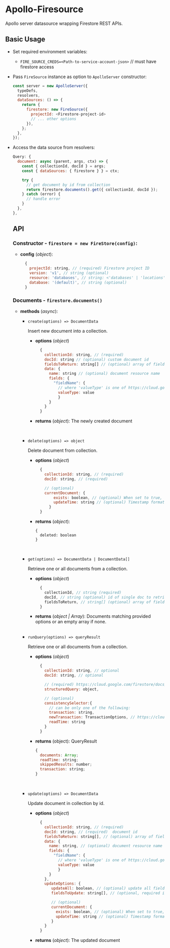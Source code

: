 # Apollo-Firesource

Apollo server datasource wrapping Firestore REST APIs.

## Basic Usage

- Set required environment variables:

  - `FIRE_SOURCE_CREDS=<Path-to-service-account-json>` // must have firestore access

- Pass `FireSource` instance as option to `ApolloServer` constructor:
  ```javascript
  const server = new ApolloServer({
    typeDefs,
    resolvers,
    dataSources: () => {
      return {
        firestore: new FireSource({
          projectId: <Firestore-project-id>
          // ... other options
        }),
      };
    },
  });
  ```
- Access the data source from resolvers:

  ```javascript
  Query: {
    document: async (parent, args, ctx) => {
      const { collectionId, docId } = args;
      const { dataSources: { firestore } } = ctx;

      try {
        // get document by id from collection
        return firestore.documents().get({ collectionId, docId });
      } catch (error) {
        // handle error
      }
    },
  },
  ```

  ## API

  ### Constructor - `firestore = new FireStore(config)`:

  - **config** (_object_):
    ```javascript
      {
        projectId: string, // (required) Firestore project ID
        version: 'v1', // string (optional)
        resource: 'databases', // string: <'databases' | 'locations'> (optional)
        database: '(default)', // string (optional)
      }
    ```

  ### Documents - `firestore.documents()`

  - **methods** (_async_):

    - `create(options) => DocumentData`

      Insert new document into a collection.

      - **options** (_object_)

        ```javascript
          {
            collectionId: string, // (required)
            docId: string // (optional) custom document id
            fieldsToReturn: string[] // (optional) array of fields to include in response (mask)
            data: {
              name: string // (optional) document resource name
              fields: {
                "fieldName": {
                  // where 'valueType' is one of https://cloud.google.com/firestore/docs/reference/rest/v1/Value
                  valueType: value
                  }
              }
            }
          }
        ```

      - **returns** (_object_): The newly created document

      <br />

    - `delete(options) => object`

      Delete document from collection.

      - **options** (_object_)

        ```javascript
          {
            collectionId: string, // (required)
            docId: string, // (required)

            // (optional)
            currentDocument: {
                exists: boolean, // (optional) When set to true, the target document must exist. When set to false, the target document must not exist
                updateTime: string // (optional) Timestamp format: When set, the target document must exist and have been last updated at that time
              }
          }
        ```

      - **returns** (_object_):
        ```
        {
          deleted: boolean
        }
        ```

      <br />

    - `get(options) => DocumentData | DocumentData[]`

      Retrieve one or all documents from a collection.

      - **options** (_object_)
        ```javascript
          {
            collectionId, // string (required)
            docId, // string (optional) id of single doc to retrieve
            fieldsToReturn, // string[] (optional) array of fields to include in response (mask)
          }
        ```
      - **returns** (_object | Array_): Documents matching provided options or an empty array if none.

      <br />

    - `runQuery(options) => queryResult`

      Retrieve one or all documents from a collection.

      - **options** (_object_)

        ```javascript
          {
            collectionId: string, // optional
            docId: string, // optional

            // (required) https://cloud.google.com/firestore/docs/reference/rest/v1/StructuredQuery
            structuredQuery: object,

            // (optional)
            consistencySelector:{
              // can be only one of the following:
              transaction: string,
              newTransaction: TransactionOptions, // https://cloud.google.com/firestore/docs/reference/rest/v1/TransactionOptions
              readTime: string
            }
          }
        ```

      - **returns** (object): QueryResult
        ```javascript
        {
          documents: Array;
          readTime: string;
          skippedResults: number;
          transaction: string;
        }
        ```

      <br />

    - `update(options) => DocumentData`

      Update document in collection by id.

      - **options** (_object_)

        ```javascript
          {
            collectionId: string, // (required)
            docId: string, // (required)  document id
            fieldsToReturn: string[], // (optional) array of fields to include in response (mask)
            data: {
              name: string, // (optional) document resource name
              fields: {
                "fieldName": {
                  // where 'valueType' is one of https://cloud.google.com/firestore/docs/reference/rest/v1/Value
                  valueType: value
                  }
              }
            },
            updateOptions: {
               updateAll: boolean, // (optional) update all fields
               fieldsToUpdate: string[], // (optional, required if !updateAll) array of fields to update

               // (optional)
               currentDocument: {
                 exists: boolean, // (optional) When set to true, the target document must exist. When set to false, the target document must not exist
                 updateTime: string // (optional) Timestamp format When set, the target document must exist and have been last updated at that time
               }
            }
          }
        ```

      - **returns** (_object_): The updated document

      <br />
